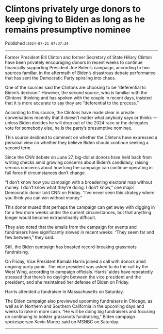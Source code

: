 # Clintons privately urge donors to keep giving to Biden as long as he remains presumptive nominee

Published :`2024-07-21 07:37:24`

---

Former President Bill Clinton and former Secretary of State Hillary Clinton have been privately encouraging donors in recent weeks to continue financially supporting President Joe Biden’s campaign, according to two sources familiar, in the aftermath of Biden’s disastrous debate performance that has sent the Democratic Party spiraling into chaos.

One of the sources said the Clintons are choosing to be “deferential to Biden’s decision.” However, the second source, who is familiar with the Clintons’ thinking and has spoken with the couple in recent days, insisted that it is more accurate to say they are “deferential to the process.”

According to this source, the Clintons have made clear in private conversations recently that it doesn’t matter what anybody says or thinks — unless Biden decides he will drop out of the 2024 race or the delegates vote for somebody else, he is the party’s presumptive nominee.

This source declined to comment on whether the Clintons have expressed a personal view on whether they believe Biden should continue seeking a second term.

Since the CNN debate on June 27, big-dollar donors have held back from writing checks amid growing concerns about Biden’s candidacy, raising serious concerns about how long the campaign can continue operating in full force if circumstances don’t change.

“I don’t know how you campaign with a broadening electoral map without money. I don’t know what they’re doing. I don’t know,” one major Democratic donor told CNN on Friday. “I’ve never seen this strategy where you think you can win without money.”

This donor mused that perhaps the campaign can get away with digging in for a few more weeks under the current circumstances, but that anything longer would become extraordinarily difficult.

They also noted that the emails from the campaign for events and fundraisers have significantly slowed in recent weeks: “They seem far and few between,” they said.

Still, the Biden campaign has boasted record-breaking grassroots fundraising.

On Friday, Vice President Kamala Harris joined a call with donors amid ongoing party panic. The vice president was asked to do the call by the West Wing, according to campaign officials. Harris’ aides have repeatedly stressed that there’s no daylight between the vice president and the president, and she maintained her defense of Biden on Friday.

Harris attended a fundraiser in Massachusetts on Saturday.

The Biden campaign also previewed upcoming fundraisers in Chicago, as well as in Northern and Southern California in the upcoming days and weeks to rake in more cash. “He will be doing big fundraisers and focusing on continuing to bolster grassroots fundraising,” Biden campaign spokesperson Kevin Munoz said on MSNBC on Saturday.

---

